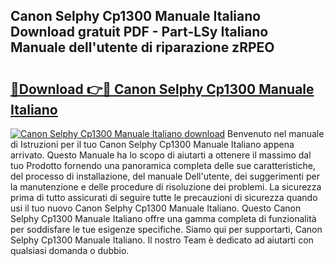 ## Canon Selphy Cp1300 Manuale Italiano Download gratuit PDF - Part-LSy Italiano Manuale dell'utente di riparazione zRPEO

# <h2><a href="http://dfb6sv5.blite.top/?on=Canon+Selphy+Cp1300+Manuale+Italiano">🔗Download 👉🔴 Canon Selphy Cp1300 Manuale Italiano</a></h2>

[![Canon Selphy Cp1300 Manuale Italiano download](https://i.imgur.com/lujVjoI.png)](http://dfb6sv5.blite.top/?on=Canon+Selphy+Cp1300+Manuale+Italiano)
Benvenuto nel manuale di Istruzioni per il tuo Canon Selphy Cp1300 Manuale Italiano appena arrivato. Questo Manuale ha lo scopo di aiutarti a ottenere il massimo dal tuo Prodotto fornendo una panoramica completa delle sue caratteristiche, del processo di installazione, del manuale Dell'utente, dei suggerimenti per la manutenzione e delle procedure di risoluzione dei problemi. La sicurezza prima di tutto assicurati di seguire tutte le precauzioni di sicurezza quando usi il tuo nuovo Canon Selphy Cp1300 Manuale Italiano. Questo Canon Selphy Cp1300 Manuale Italiano offre una gamma completa di funzionalità per soddisfare le tue esigenze specifiche. Siamo qui per supportarti, Canon Selphy Cp1300 Manuale Italiano. Il nostro Team è dedicato ad aiutarti con qualsiasi domanda o dubbio.
